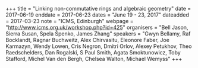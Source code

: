+++
title = "Linking non-commutative rings and algebraic geometry"
date = 2017-06-19
enddate = 2017-06-23
dates = "June 19 - 23, 2017"
dateadded = 2017-03-23
note = "ICMS, Edinburgh"
webpage = "http://www.icms.org.uk/workshop.php?id=425"
organisers = "Bell Jason, Sierra Susan, Spela Spenko, James Zhang"
speakers = "Gwyn Bellamy, Raf Bocklandt, Ragnar Buchweitz, Alex Chirvasitu, Eleonore Faber, Joe Karmazyn, Wendy Lowen, Cris Negron, Dmitri Orlov, Alexey Petukhov, Theo Raedschelders, Dan Rogalski, S Paul Smith, Agata Smoktunowicz, Toby Stafford, Michel Van den Bergh, Chelsea Walton, Michael Wemyss"
+++
